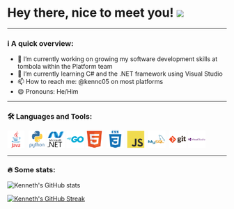 <!--
**kennc05/kennc05** is a ✨ _special_ ✨ repository because its `README.md` (this file) appears on your GitHub profile.

Here are some ideas to get you started:

- 🔭 I’m currently working on ...
- 🌱 I’m currently learning ...
- 👯 I’m looking to collaborate on ...
- 🤔 I’m looking for help with ...
- 💬 Ask me about ...
- 📫 How to reach me: ...
- 😄 Pronouns: ...
- ⚡ Fun fact: ...
-->

<h1>
  Hey there, nice to meet you!
  <img src="https://media.giphy.com/media/hvRJCLFzcasrR4ia7z/giphy.gif" width="30px"/>
</h1>

---

### ℹ️ A quick overview:

- 🔭 I’m currently working on growing my software development skills at tombola within the Platform team
- 🌱 I’m currently learning C# and the .NET framework using Visual Studio
- 📫 How to reach me: @kennc05 on most platforms
- 😄 Pronouns: He/Him

---

### :hammer_and_wrench: Languages and Tools:

<div>
  <img src="https://github.com/devicons/devicon/blob/master/icons/java/java-original-wordmark.svg" title="Java" alt="Java" width="40" height="40"/>&nbsp;
  <img src="https://github.com/devicons/devicon/blob/master/icons/python/python-original-wordmark.svg" title="Python" **alt="Git" width="40" height="40"/>
  <img src="https://github.com/devicons/devicon/blob/master/icons/dot-net/dot-net-original-wordmark.svg" title="dotnet" **alt="Git" width="40" height="40"/>
  <img src="https://github.com/devicons/devicon/blob/master/icons/go/go-original-wordmark.svg" title="go" **alt="Go" width="40" height="40"/>
  <img src="https://github.com/devicons/devicon/blob/master/icons/html5/html5-original.svg" title="HTML5" alt="HTML" width="40" height="40"/>&nbsp;
  <img src="https://github.com/devicons/devicon/blob/master/icons/css3/css3-plain-wordmark.svg"  title="CSS3" alt="CSS" width="40" height="40"/>&nbsp;
  <img src="https://github.com/devicons/devicon/blob/master/icons/javascript/javascript-original.svg" title="JavaScript" alt="JavaScript" width="40" height="40"/>&nbsp;
  <img src="https://github.com/devicons/devicon/blob/master/icons/mysql/mysql-original-wordmark.svg" title="MySQL"  alt="MySQL" width="40" height="40"/>&nbsp;
  <img src="https://github.com/devicons/devicon/blob/master/icons/git/git-original-wordmark.svg" title="Git" **alt="Git" width="40" height="40"/>
  <img src="https://github.com/devicons/devicon/blob/master/icons/visualstudio/visualstudio-plain-wordmark.svg" title="Git" **alt="Visual Studio" width="40" height="40"/>
</div>

---

### :fire: Some stats:

![Kenneth's GitHub stats](https://github-readme-stats.vercel.app/api?username=kennc05&show_icons=true&theme=transparent)

[![Kenneth's GitHub Streak](https://streak-stats.demolab.com?user=kennc05&border_radius=4.4&date_format=j%20M%5B%20Y%5D&exclude_days=Sun%2CSat&type=png)](https://git.io/streak-stats)

<!--
[![trophy](https://github-profile-trophy.vercel.app/?username=kennc05)](https://github.com/ryo-ma/github-profile-trophy)
[![Top Langs](https://github-readme-stats.vercel.app/api/top-langs/?username=kennc05&layout=compact&&theme=transparent)](https://github.com/anuraghazra/github-readme-stats)
-->

<img src="https://komarev.com/ghpvc/?username=kennc05&style=flat-square&color=blue" alt=""/>
